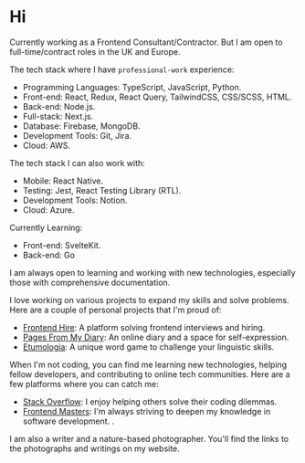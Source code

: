 # Hi

Currently working as a Frontend Consultant/Contractor. But I am open to full-time/contract roles in the UK and Europe.

The tech stack where I have `professional-work` experience:
- Programming Languages: TypeScript, JavaScript, Python.
- Front-end: React, Redux, React Query, TailwindCSS, CSS/SCSS, HTML.
- Back-end: Node.js.
- Full-stack: Next.js.
- Database: Firebase, MongoDB.
- Development Tools: Git, Jira.
- Cloud: AWS.

The tech stack I can also work with:
- Mobile: React Native.
- Testing: Jest, React Testing Library (RTL).
- Development Tools: Notion.
- Cloud: Azure.

Currently Learning:
- Front-end: SvelteKit.
- Back-end: Go

I am always open to learning and working with new technologies, especially those with comprehensive documentation.

I love working on various projects to expand my skills and solve problems. Here are a couple of personal projects that I'm proud of:
- [Frontend Hire](https://www.frontendhire.com/): A platform solving frontend interviews and hiring.
- [Pages From My Diary](https://www.pagesfrommydiary.com/): An online diary and a space for self-expression.
- [Etumologia]((https://www.etumologia.iamyhr.com/)): A unique word game to challenge your linguistic skills.

When I'm not coding, you can find me learning new technologies, helping fellow developers, and contributing to online tech communities. Here are a few platforms where you can catch me:
- [Stack Overflow](https://stackoverflow.com/users/13760612/yhr): I enjoy helping others solve their coding dilemmas. 
- [Frontend Masters](https://frontendmasters.com/u/iamYHR/): I'm always striving to deepen my knowledge in software development. .

I am also a writer and a nature-based photographer. You'll find the links to the photographs and writings on my website.
